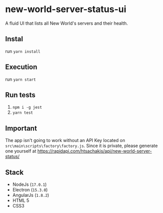 # new-world-server-status-ui
A fluid UI that lists all New World's servers and their health.

## Instal
run `yarn install`

## Execution
run `yarn start`

## Run tests
1. `npm i -g jest`
2. `yarn test`

## Important
The app isn't going to work without an API Key located on `src\main\scripts\factory\factory.js`.
Since it is private, please generate one yourself at https://rapidapi.com/htsachakis/api/new-world-server-status/

## Stack
- NodeJs (`17.0.1`)
- Electron (`15.3.0`)
- AngularJs (`1.8.2`)
- HTML 5
- CSS3